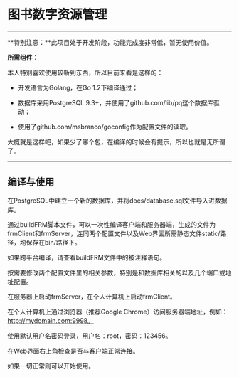 # 图书数字资源管理 #

--------------

**特别注意：**此项目处于开发阶段，功能完成度非常低，暂无使用价值。

**所需组件：**

本人特别喜欢使用较新到东西，所以目前来看是这样的：

+ 开发语言为Golang，在Go 1.2下编译通过；

+ 数据库采用PostgreSQL 9.3+，并使用了github.com/lib/pq这个数据库驱动；

+ 使用了github.com/msbranco/goconfig作为配置文件的读取。

大概就是这样吧，如果少了哪个包，在编译的时候会有提示，所以也就是无所谓了。

----

## 编译与使用 ##

在PostgreSQL中建立一个新的数据库，并将docs/database.sql文件导入进数据库。

通过buildFRM脚本文件，可以一次性编译客户端和服务器端，生成的文件为frmClient和frmServer，连同两个配置文件以及Web界面所需静态文件static/路径，均保存在bin/路径下。

如果跨平台编译，请查看buildFRM文件中的被注释语句。

按需要修改两个配置文件里的相关参数，特别是和数据库相关的以及几个端口或地址配置。

在服务器上启动frmServer，在个人计算机上启动frmClient。

在个人计算机上通过浏览器（推荐Google Chrome）访问服务器端地址，例如：http://mydomain.com:9998。

使用默认用户名密码登录，用户名：root，密码：123456。

在Web界面右上角检查是否与客户端正常连接。

如果一切正常则可以开始使用。
